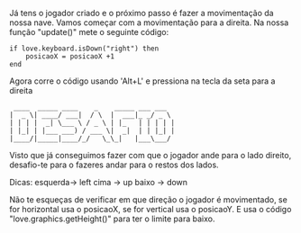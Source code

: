 
Já tens o jogador criado e o próximo passo é fazer a movimentação 
da nossa nave.
Vamos começar com a movimentação para a direita.
Na nossa função "update()" mete o seguinte código:

    if love.keyboard.isDown("right") then
        posicaoX = posicaoX +1
    end

Agora corre o código usando 'Alt+L' e pressiona na tecla da seta 
para a direita


     ____  _____ ____    _    _____ ___ ___  
    |  _ \| ____/ ___|  / \  |  ___|_ _/ _ \
    | | | |  _| \___ \ / _ \ | |_   | | | | |
    | |_| | |___ ___) / ___ \|  _|  | | |_| |
    |____/|_____|____/_/   \_\_|   |___\___/



Visto que já conseguimos fazer com que o jogador ande
para o lado direito, desafio-te para o fazeres andar para o restos
dos lados.

Dicas:
esquerda-> left
cima -> up
baixo -> down

Não te esqueças de verificar em que direção o jogador é movimentado,
se for horizontal usa o posicaoX, se for vertical usa o posicaoY.
E usa o código "love.graphics.getHeight()" para ter o limite
para baixo.

